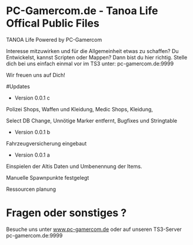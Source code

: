# PC-Gamercom.de - Tanoa Life Offical Public Files
TANOA Life Powered by PC-Gamercom


Interesse mitzuwirken und für die Allgemeinheit etwas zu schaffen? Du Entwickelst, kannst Scripten oder Mappen?
Dann bist du hier richtig. Stelle dich bei uns einfach einmal vor im TS3 unter: pc-gamercom.de:9999

Wir freuen uns auf Dich!

#Updates
- Version 0.0.1 c

Polizei Shops,
Waffen und Kleidung,
Medic Shops,
Kleidung,

Select DB Change,
Unnötige Marker entfernt,
Bugfixes und Stringtable


- Version 0.0.1 b
 
 Fahrzeugversicherung eingebaut

- Version 0.0.1 a
 
 Einspielen der Altis Daten und Umbenennung der Items.
 
 Manuelle Spawnpunkte festgelegt
 
 Ressourcen planung

 # Fragen oder sonstiges ?
 
 Besuche uns unter www.pc-gamercom.de oder auf unseren TS3-Server pc-gamercom.de:9999
